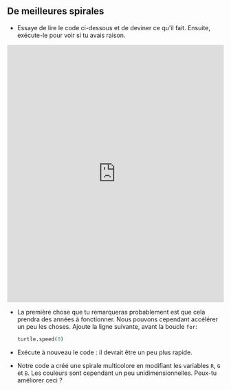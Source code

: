## De meilleures spirales

- Essaye de lire le code ci-dessous et de deviner ce qu'il fait. Ensuite, exécute-le pour voir si tu avais raison. 
<iframe src="https://trinket.io/embed/python/8f98ccf1fa" width="100%" height="600" frameborder="0" marginwidth="0" marginheight="0" allowfullscreen></iframe> 

- La première chose que tu remarqueras probablement est que cela prendra des années à fonctionner. Nous pouvons cependant accélérer un peu les choses. Ajoute la ligne suivante, avant la boucle `for`:
    
    ```python
    turtle.speed(0)
    ```

- Exécute à nouveau le code : il devrait être un peu plus rapide.

- Notre code a créé une spirale multicolore en modifiant les variables `R`, `G` et `B`. Les couleurs sont cependant un peu unidimensionnelles. Peux-tu améliorer ceci ?